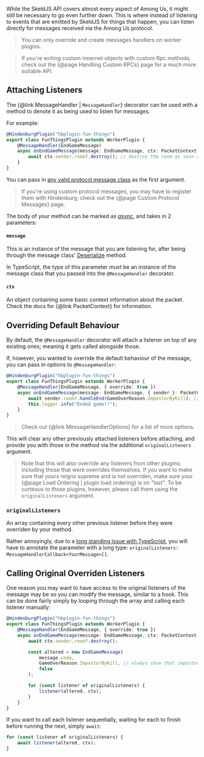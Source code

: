 While the SkeldJS API covers almost every aspect of Among Us, it might still be necessary to go even further down. This is where instead of listening to events that are emitted by SkeldJS for things that happen, you can listen directly for messages received via the Among Us protocol.

> You can only override and create messages handlers on worker plugins.

> If you're writing custom innernet objects with custom Rpc methods, check out the {@page Handling Custom RPCs} page for a much more suitable API.

## Attaching Listeners
The {@link MessageHandler | `MessageHandler`} decorator can be used with a method to denote it as being used to listen for messages.

For example:
```ts
@HindenburgPlugin("hbplugin-fun-things")
export class FunThingsPlugin extends WorkerPlugin {
    @MessageHandler(EndGameMessage)
    async onEndGameMessage(message: EndGameMessage, ctx: PacketContext) {
        await ctx.sender.room?.destroy(); // destroy the room as soon as the game ends
    }
}
```

You can pass in [any valid protocol message class](https://skeld.js.org/modules/protocol.html) as the first argument.

> If you're using custom protocol messages, you may have to register them with Hindenburg; check out the {@page Custom Protocol Messages} page.

The body of your method can be marked as [_async_](https://developer.mozilla.org/en-US/docs/Web/JavaScript/Reference/Statements/async_function), and takes in 2 parameters:
#### `message`
This is an instance of the message that you are listening for, after being through the message class' [Deserialize](https://skeld.js.org/classes/protocol.BaseMessage.html#Deserialize) method.

In TypeScript, the type of this parameter _must_ be an instance of the message class that you passed into the `@MessageHandler` decorator.

#### `ctx`
An object containing some basic context information about the packet. Check the docs for {@link PacketContext} for information.

## Overriding Default Behaviour
By default, the `@MessageHandler` decorator will attach a listener on top of any existing ones; meaning it gets called alongside those.

If, however, you wanted to override the default behaviour of the message, you can pass in options to `@MessageHandler`:

```ts
@HindenburgPlugin("hbplugin-fun-things")
export class FunThingsPlugin extends WorkerPlugin {
    @MessageHandler(EndGameMessage, { override: true })
    async onEndGameMessage(message: EndGameMessage, { sender }: PacketContext, originalListeners: MessageHandlerCallback<EndGameMessage>[]) {
        await sender.room?.handleEnd(GameOverReason.ImpostorByKill); // always let impostors win due to killing all of the crewmates
        this.logger.info("Ended game!!");
    }
}
```

> Check out {@link MessageHandlerOptions} for a list of more options.

This will clear any other previously attached listeners before attaching, and provide you with those in the method via the additional `originalListeners` argument.

> Note that this will also override any listeners from other plugins; including those that were overrides themselves. If you want to make sure that yours reigns supreme and is not overriden, make sure your {@page Load Ordering | plugin load ordering} is on "last". To be curteous to those plugins, however, please call them using the `originalListeners` argument.

### `originalListeners`
An array containing every other previous listener before they were overriden by your method.

Rather annoyingly, due to a [long standing issue with TypeScript](https://github.com/Microsoft/TypeScript#4881), you will have to annotate the parameter with a long type: `originalListeners: MessageHandlerCallback<YourMessage>[]`.

## Calling Original Overriden Listeners
One reason you may want to have access to the original listeners of the message may be so you can modify the message, similar to a hook. This can be done fairly simply by looping through the array and calling each listener manually:

```ts
@HindenburgPlugin("hbplugin-fun-things")
export class FunThingsPlugin extends WorkerPlugin {
    @MessageHandler(EndGameMessage, { override: true })
    async onEndGameMessage(message: EndGameMessage, ctx: PacketContext, originalListeners: MessageHandlerCallback<EndGameMessage>[]) {
        await ctx.sender.room?.destroy();

        const altered = new EndGameMessage(
            message.code,
            GameOverReason.ImpostorByKill, // always show that impostors won due to killing all of the crewmates
            false
        );

        for (const listener of originalListeners) {
            listener(altered, ctx);
        }
    }
}
```

If you want to call each listener sequentially, waiting for each to finish before running the next, simply `await`:
```ts
for (const listener of originalListeners) {
    await listener(altered, ctx);
}
```
